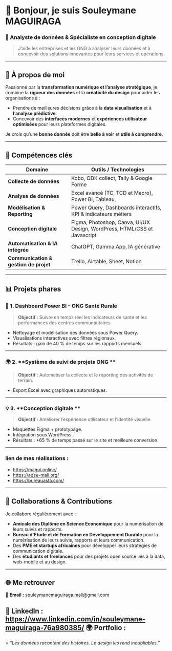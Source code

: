 # 👋 Bonjour, je suis Souleymane MAGUIRAGA  
### 🎯 Analyste de données & Spécialiste en conception digitale  
> J’aide les entreprises et les ONG à analyser leurs données et à concevoir des solutions innovantes pour leurs services et opérations.

---

## 🚀 À propos de moi

Passionné par la **transformation numérique et l’analyse stratégique**, je combine la **rigueur des données** et la **créativité du design** pour aider les organisations à :
- Prendre de meilleures décisions grâce à la **data visualisation** et à **l’analyse prédictive**.  
- Concevoir des **interfaces modernes** et **expériences utilisateur optimisées** pour leurs plateformes digitales.  

Je crois qu’une **bonne donnée** doit être **belle à voir** et **utile à comprendre**.

---

## 🧠 Compétences clés

| Domaine | Outils / Technologies |
|----------|----------------------|
| **Collecte de données** | Kobo, ODK collect, Tally & Google Forme |
| **Analyse de données** | Excel avancé (TC, TCD et Macro), Power BI, Tableau,|
| **Modélisation & Reporting** | Power Query, Dashboards interactifs, KPI & indicateurs métiers |
| **Conception digitale** | Figma, Photoshop, Canva, UI/UX Design, WordPress, HTML/CSS et Javascript |
| **Automatisation & IA intégrée** | ChatGPT, Gamma.App, IA générative |
| **Communication & gestion de projet** | Trello, Airtable, Sheet, Notion|
---

## 📊 Projets phares
### 🧩 1. **Dashboard Power BI – ONG Santé Rurale**
> **Objectif :** Suivre en temps réel les indicateurs de santé et les performances des centres communautaires.  
- Nettoyage et modélisation des données sous Power Query.  
- Visualisations interactives avec filtres régionaux.  
- Résultats : gain de 40 % de temps sur les rapports mensuels.  
---
### 🌍 2. **Système de suivi de projets ONG **
> **Objectif :** Automatiser la collecte et le reporting des activités de terrain.  
- Export Excel avec graphiques automatiques.  
---
### 💡 3. **Conception digitale **
> **Objectif :** Améliorer l’expérience utilisateur et l’identité visuelle.  
- Maquettes Figma + prototypage.  
- Intégration sous WordPress.  
- Résultats : +65 % de temps passé sur le site et meilleure conversion.  
---
### lien de mes réalisations :
- https://magui.online/
- https://adse-mali.org/
- https://bureauasta.com/
---
## 🤝 Collaborations & Contributions
Je collabore régulièrement avec :
- **Amicale des Diplôme en Science Economique** pour la numérisation de leurs suivis et rapports.  
- **Bureau d'Etude et de Formation en Développement Durable** pour la numérisation de leurs suivis, rapports et leurs communication.
- Des **PME et startups africaines** pour développer leurs stratégies de communication digitale.  
- Des **étudiants et freelances** pour des projets open source liés à la data, web-mobile et au design.

---

## 🌐 Me retrouver
📩 **Email :** souleymanemaguiraga.mali@gmail.com

💼 **LinkedIn :** https://www.linkedin.com/in/souleymane-maguiraga-76a980385/
🌍 **Portfolio :** 
---

⭐ *“Les données racontent des histoires. Le design les rend inoubliables.”*
